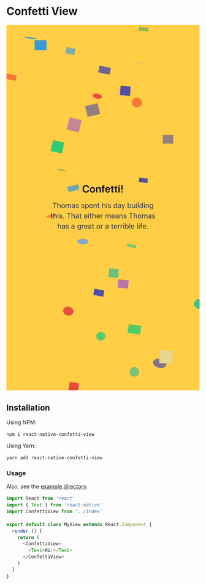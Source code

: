 # Confetti View

![Screenshot](screenshot.png)


## Installation

Using NPM:

```
npm i react-native-confetti-view
```

Using Yarn:

```
yarn add react-native-confetti-view
```


### Usage

Also, see the [example directory](example).

```js
import React from 'react'
import { Text } from 'react-native'
import ConfettiView from '../index'

export default class MyView extends React.Component {
  render () {
    return (
      <ConfettiView>
        <Text>Hi!</Text>
      </ConfettiView>
    )
  }
}
```
